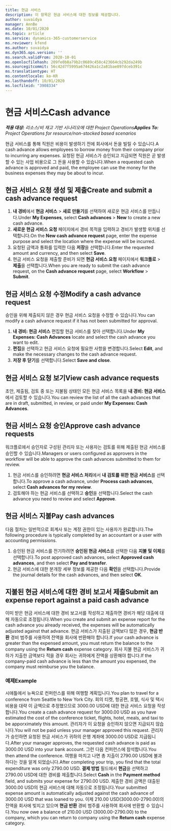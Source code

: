 ```yaml
---
title: 현금 서비스
description: 이 항목은 현금 서비스에 대한 정보를 제공합니다.
author: suvaidya
manager: AnnBe
ms.date: 10/01/2020
ms.topic: article
ms.service: dynamics-365-customerservice
ms.reviewer: kfend
ms.author: suvaidya
ms.dyn365.ops.version: ''
ms.search.validFrom: 2020-10-01
ms.openlocfilehash: 209fe0b8a79b2c0689c458c423664cb292da249b
ms.sourcegitcommit: 56c42d7f5995a674426a1c2a81bae897dceb391c
ms.translationtype: HT
ms.contentlocale: ko-KR
ms.lasthandoff: 10/01/2020
ms.locfileid: "3908334"
---
```

# <a name="cash-advance"></a><span data-ttu-id="e467f-103">현금 서비스</span><span class="sxs-lookup"><span data-stu-id="e467f-103">Cash advance</span></span>

<span data-ttu-id="e467f-104">_**적용 대상:** 리소스/비 재고 기반 시나리오에 대한 Project Operations_</span><span class="sxs-lookup"><span data-stu-id="e467f-104">_**Applies To:** Project Operations for resource/non-stocked based scenarios_</span></span>

<span data-ttu-id="e467f-105">현금 서비스를 통해 직원은 비용이 발생하기 전에 회사에서 돈을 빌릴 수 있습니다.</span><span class="sxs-lookup"><span data-stu-id="e467f-105">A cash advance allows employees to borrow money from their company prior to incurring any expenses.</span></span> <span data-ttu-id="e467f-106">요청된 현금 서비스가 승인되고 지급되면 직원은 곧 발생할 수 있는 사업 비용으로 그 돈을 사용할 수 있습니다.</span><span class="sxs-lookup"><span data-stu-id="e467f-106">When a requested cash advance is approved and paid, the employee can use the money for the business expenses they may be about to incur.</span></span> 

## <a name="create-and-submit-a-cash-advance-request"></a><span data-ttu-id="e467f-107">현금 서비스 요청 생성 및 제출</span><span class="sxs-lookup"><span data-stu-id="e467f-107">Create and submit a cash advance request</span></span>

1. <span data-ttu-id="e467f-108">**내 경비**에서 **현금 서비스** > **새로 만들기**를 선택하여 새로운 현금 서비스를 만듭니다.</span><span class="sxs-lookup"><span data-stu-id="e467f-108">Under **My Expenses**, select **Cash advances** > **New** to create a new cash advance.</span></span> 
2. <span data-ttu-id="e467f-109">**새로운 현금 서비스 요청** 페이지에서 경비 목적을 입력하고 경비가 발생할 위치를 선택합니다.</span><span class="sxs-lookup"><span data-stu-id="e467f-109">On the **New cash advance request** page, enter the expense purpose and select the location where the expense will be incurred.</span></span>
3. <span data-ttu-id="e467f-110">요청된 금액과 통화를 입력한 다음 **저장**을 선택합니다.</span><span class="sxs-lookup"><span data-stu-id="e467f-110">Enter the requested amount and currency, and then select **Save**.</span></span> 
4. <span data-ttu-id="e467f-111">현금 서비스 요청을 제출할 준비가 되면 **현금 서비스 요청** 페이지에서 **워크플로** > **제출**을 선택합니다.</span><span class="sxs-lookup"><span data-stu-id="e467f-111">When you are ready to submit the cash advance request, on the **Cash advance request** page, select **Workflow** > **Submit**.</span></span>

## <a name="modify-a-cash-advance-request"></a><span data-ttu-id="e467f-112">현금 서비스 요청 수정</span><span class="sxs-lookup"><span data-stu-id="e467f-112">Modify a cash advance request</span></span>

<span data-ttu-id="e467f-113">승인을 위해 제출되지 않은 경우 현금 서비스 요청을 수정할 수 있습니다.</span><span class="sxs-lookup"><span data-stu-id="e467f-113">You can modify a cash advance request if it has not been submitted for approval.</span></span>

1. <span data-ttu-id="e467f-114">**내 경비: 현금 서비스** 편집할 현금 서비스를 찾아 선택합니다.</span><span class="sxs-lookup"><span data-stu-id="e467f-114">Under **My Expenses: Cash Advances** locate and select the cash advance you want to edit.</span></span>
2. <span data-ttu-id="e467f-115">**편집**을 선택하고 현금 서비스 요청에 필요한 사항을 변경합니다.</span><span class="sxs-lookup"><span data-stu-id="e467f-115">Select **Edit**, and make the necessary changes to the cash advance request.</span></span> 
3. <span data-ttu-id="e467f-116">**저장 후 닫기**를 선택합니다.</span><span class="sxs-lookup"><span data-stu-id="e467f-116">Select **Save and close**.</span></span>


## <a name="view-cash-advance-requests"></a><span data-ttu-id="e467f-117">현금 서비스 요청 보기</span><span class="sxs-lookup"><span data-stu-id="e467f-117">View cash advance requests</span></span>
<span data-ttu-id="e467f-118">초안, 제출됨, 검토 중 또는 지불됨 상태인 모든 현금 서비스 목록을 **내 경비: 현금 서비스**에서 검토할 수 있습니다.</span><span class="sxs-lookup"><span data-stu-id="e467f-118">You can review the list of all the cash advances that are in draft, submitted, in review, or paid under **My Expenses: Cash Advances**.</span></span> 

## <a name="approve-cash-advance-requests"></a><span data-ttu-id="e467f-119">현금 서비스 요청 승인</span><span class="sxs-lookup"><span data-stu-id="e467f-119">Approve cash advance requests</span></span>

<span data-ttu-id="e467f-120">워크플로에서 승인자로 구성된 관리자 또는 사용자는 검토를 위해 제출된 현금 서비스를 승인할 수 있습니다.</span><span class="sxs-lookup"><span data-stu-id="e467f-120">Managers or users configured as approvers in the workflow will be able to approve the cash advances submitted to them for review.</span></span> 

1. <span data-ttu-id="e467f-121">현금 서비스를 승인하려면 **현금 서비스 처리**에서 **내 검토를 위한 현금 서비스**를 선택합니다.</span><span class="sxs-lookup"><span data-stu-id="e467f-121">To approve a cash advance, under **Process cash advances**, select **Cash advances for my review**.</span></span>
2. <span data-ttu-id="e467f-122">검토해야 하는 현금 서비스를 선택하고 **승인**을 선택합니다.</span><span class="sxs-lookup"><span data-stu-id="e467f-122">Select the cash advance you need to review and select **Approve**.</span></span>  

## <a name="pay-cash-advances"></a><span data-ttu-id="e467f-123">현금 서비스 지불</span><span class="sxs-lookup"><span data-stu-id="e467f-123">Pay cash advances</span></span> 
<span data-ttu-id="e467f-124">다음 절차는 일반적으로 회계사 또는 계정 권한이 있는 사용자가 완료합니다.</span><span class="sxs-lookup"><span data-stu-id="e467f-124">The following procedure is typically completed by an accountant or a user with accounting permissions.</span></span>

1. <span data-ttu-id="e467f-125">승인된 현금 서비스를 전기하려면 **승인된 현금 서비스**를 선택한 다음 **지불 및 이체**를 선택합니다.</span><span class="sxs-lookup"><span data-stu-id="e467f-125">To post approved cash advances, select **Approved cash advances**, and then select **Pay and transfer**.</span></span>  
2. <span data-ttu-id="e467f-126">현금 서비스에 대한 분개장 세부 정보를 제공한 다음 **확인**을 선택합니다.</span><span class="sxs-lookup"><span data-stu-id="e467f-126">Provide the journal details for the cash advances, and then select **OK**.</span></span> 

## <a name="submit-an-expense-report-against-a-paid-cash-advance"></a><span data-ttu-id="e467f-127">지불된 현금 서비스에 대한 경비 보고서 제출</span><span class="sxs-lookup"><span data-stu-id="e467f-127">Submit an expense report against a paid cash advance</span></span> 

<span data-ttu-id="e467f-128">이미 받은 현금 서비스에 대한 경비 보고서를 작성하고 제출하면 경비가 해당 대출에 대해 자동으로 조정됩니다.</span><span class="sxs-lookup"><span data-stu-id="e467f-128">When you create and submit an expense report for the cash advance you already received, the expenses will be automatically adjusted against that advance.</span></span> <span data-ttu-id="e467f-129">현금 서비스가 지출된 금액보다 많은 경우, **현금 반환** 경비 범주를 사용하여 잔액을 회사에 반환해야 합니다.</span><span class="sxs-lookup"><span data-stu-id="e467f-129">If your cash advance is greater than the expensed amount, you must return the balance to the company using the **Return cash** expense category.</span></span> <span data-ttu-id="e467f-130">회사 지불 현금 서비스가 귀하가 지출한 금액보다 적을 경우 회사는 귀하에게 잔액을 상환해야 합니다.</span><span class="sxs-lookup"><span data-stu-id="e467f-130">If the company-paid cash advance is less than the amount you expensed, the company must reimburse you the balance.</span></span> 

### <a name="example"></a><span data-ttu-id="e467f-131">예제</span><span class="sxs-lookup"><span data-stu-id="e467f-131">Example</span></span>
<span data-ttu-id="e467f-132">시애틀에서 뉴욕으로 컨퍼런스를 위해 여행할 계획입니다.</span><span class="sxs-lookup"><span data-stu-id="e467f-132">You plan to travel for a conference from Seattle to New York City.</span></span> <span data-ttu-id="e467f-133">회의 티켓, 항공편, 호텔, 식사 및 택시 비용을 대략 이 금액으로 추정했으므로 3000.00 USD에 대한 현금 서비스 요청을 작성합니다.</span><span class="sxs-lookup"><span data-stu-id="e467f-133">You create a cash advance request for 3000.00 USD as you have estimated the cost of the conference ticket, flights, hotel, meals, and taxi to be apporximately this amount.</span></span> <span data-ttu-id="e467f-134">관리자가 이 요청을 승인하지 않으면 지급되지 않습니다.</span><span class="sxs-lookup"><span data-stu-id="e467f-134">You will not be paid unless your manager approved this request.</span></span> <span data-ttu-id="e467f-135">관리자가 승인하면 요청된 현금 서비스가 귀하의 은행 계좌에 3000.00 USD로 지급됩니다.</span><span class="sxs-lookup"><span data-stu-id="e467f-135">After your manager approves, the requested cash advance is paid as 3000.00 USD into your bank account.</span></span> <span data-ttu-id="e467f-136">그런 다음 컨퍼런스에 참석합니다.</span><span class="sxs-lookup"><span data-stu-id="e467f-136">You then attend the conference.</span></span> <span data-ttu-id="e467f-137">여행을 마치고 나면 총 지출이 2790.00 USD에 불과하다는 것을 알게 되었습니다.</span><span class="sxs-lookup"><span data-stu-id="e467f-137">After completing your trip, you find that the total expenditure was only 2790.00 USD.</span></span> <span data-ttu-id="e467f-138">**결제 방법** 필드에서 **현금**을 선택하고 2790.00 USD에 대한 경비를 제출합니다.</span><span class="sxs-lookup"><span data-stu-id="e467f-138">Select **Cash** in the **Payment method** field, and submits your expense for 2790.00 USD.</span></span> <span data-ttu-id="e467f-139">제출한 경비 금액은 대출된 3000.00 USD의 현금 서비스에 대해 자동으로 조정됩니다.</span><span class="sxs-lookup"><span data-stu-id="e467f-139">Your submitted expense amount is automatically adjusted against the cash advance of 3000.00 USD that was loaned to you.</span></span> <span data-ttu-id="e467f-140">이제 210.00 USD(3000.00-2790.00)의 잔액을 회사에 빚지고 있으며 **현금 반환** 경비 범주를 사용하여 회사에 반환할 수 있습니다.</span><span class="sxs-lookup"><span data-stu-id="e467f-140">You now owe a balance of 210.00 USD (3000.00-2790.00) to the company, which you can return to company using the **Return cash** expense category.</span></span> 

